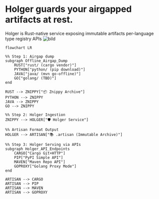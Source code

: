 # Holger guards your airgapped artifacts at rest.
Holger is Rust-native service exposing immutable artifacts per-language type registry APIs
![bild](https://github.com/user-attachments/assets/f2b99810-9bc0-4591-85ce-bfad69bc393d)


```mermaid
flowchart LR

%% Step 1: Airgap dump
subgraph Offline_Airgap_Dump
    RUST["rust/ (cargo vendor)"]
    PYTHON["python/ (pip download)"]
    JAVA["java/ (mvn go-offline)"]
    GO["golang/ (TBD)"]
end

RUST --> ZNIPPY["📦 Znippy Archive"]
PYTHON --> ZNIPPY
JAVA --> ZNIPPY
GO --> ZNIPPY

%% Step 2: Holger Ingestion
ZNIPPY --> HOLGER["🛡 Holger Service"]

%% Artisan Format Output
HOLGER --> ARTISAN["📚 .artisan (Immutable Archive)"]

%% Step 3: Holger Serving via APIs
subgraph Holger_API_Endpoints
    CARGO["Cargo Git+HTTP"]
    PIP["PyPI Simple API"]
    MAVEN["Maven Repo API"]
    GOPROXY["Golang Proxy Mode"]
end

ARTISAN --> CARGO
ARTISAN --> PIP
ARTISAN --> MAVEN
ARTISAN --> GOPROXY
```
